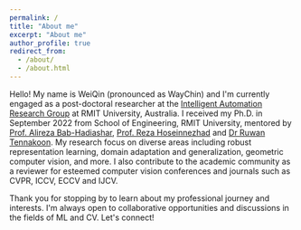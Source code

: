 ```yaml
---
permalink: /
title: "About me"
excerpt: "About me"
author_profile: true
redirect_from: 
  - /about/
  - /about.html
---
```

Hello! My name is WeiQin (pronounced as WayChin) and I'm currently engaged as a post-doctoral researcher at the [Intelligent Automation Research Group](https://www.rmit.edu.au/about/schools-colleges/engineering/research/research-groups/intelligent-automation-research-group) at RMIT University, Australia. I received my Ph.D. in September 2022 from School of Engineering, RMIT University, mentored by [Prof. Alireza Bab-Hadiashar](https://www.linkedin.com/in/ali-bab-hadiashar-0a881a31/), [Prof. Reza Hoseinnezhad](https://www.linkedin.com/in/rezahn/) and [Dr Ruwan Tennakoon](https://www.linkedin.com/in/ruwan-tennakoon-923a3437/). My research focus on diverse areas including robust representation learning, domain adaptation and generalization, geometric computer vision, and more. I also contribute to the academic community as a reviewer for esteemed computer vision conferences and journals such as CVPR, ICCV, ECCV and IJCV.

<!-- My passion lies not only in advancing theoretical knowledge but also in applying these insights to solve real-world industrial challenges. This dual focus fuels my commitment to lifelong learning and continuous improvement in the realms of machine learning and computer vision. Outside the lab, I find joy in reading&#128214;, fishing&#127907;, and indulging in my love for coffee coffee&#9749;. -->

Thank you for stopping by to learn about my professional journey and interests. I'm always open to collaborative opportunities and discussions in the fields of ML and CV. Let's connect!
